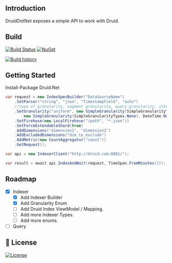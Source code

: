 ## Introduction 
DruidDotNet exposes a simple API to work with Druid.

## Build
[![Build Status](https://ci.appveyor.com/api/projects/status/k28ufn8sgc01j1cf?svg=true)](https://ci.appveyor.com/project/deaquino/druid-net)
[![NuGet](https://img.shields.io/nuget/v/Druid.Net.svg)](https://www.nuget.org/packages/Druid.Net/)

[![Build history](https://buildstats.info/appveyor/chart/deaquino/druid-net)](https://ci.appveyor.com/project/deaquino/beatpulse/druid-net)

## Getting Started
Install-Package Druid.Net
```csharp
var request = new IndexSpecBuilder("DataSourceName")
    .SetParser("string", "json", "TimestampField", "auto")
    //type of granularity, segment granularity, query granularity, intervals startDate and endDate
    .SetGranularity("uniform", new SimpleGranularity(SimpleGranularityTypes.Year),
        new SimpleGranularity(SimpleGranularityTypes.None), DateTime.Now.Date.AddDays(-1), DateTime.Now.Date)
    .SetFirehose(new LocalFirehose("/path", "*.json"))
    .SetForceExtendableShard(true)
    .AddDimensions("dimension1", "dimension2")
    .AddExcludedDimensions("dim_to_exclude")
    .AddMetric(new CountAggregator("count"))
    .GetRequest();

var api = new IndexerClient("http://druid.com:8081/");

var result = await api.IndexAndWait(request, TimeSpan.FromMinutes(1));
```

## Roadmap
- [x] Indexer
    - [x] Add Indexer Builder
    - [x] Add Granularity Enum
    - [ ] Add Druid Index ViewModel / Mapping.
    - [ ] Add more Indexer Types.
    - [ ] Add more enums.
- [ ] Query

## 📃 License
[![License](https://img.shields.io/badge/License-Apache%202.0-blue.svg)](https://opensource.org/licenses/Apache-2.0)

